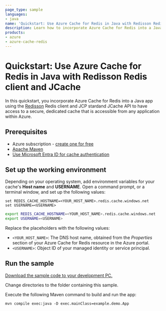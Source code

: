 ```yaml
---
page_type: sample
languages:
- java
name: 'Quickstart: Use Azure Cache for Redis in Java with Redisson Redis client and JCache'
description: Learn how to incorporate Azure Cache for Redis into a Java app using the Redisson Redis client and JCache.
products:
- azure
- azure-cache-redis
---
```

# Quickstart: Use Azure Cache for Redis in Java with Redisson Redis client and JCache

In this quickstart, you incorporate Azure Cache for Redis into a Java app using the [Redisson](https://redisson.org/) Redis client and JCP stardand JCache API to have access to a secure, dedicated cache that is accessible from any application within Azure.

## Prerequisites

- Azure subscription - [create one for free](https://azure.microsoft.com/free/)
- [Apache Maven](https://maven.apache.org/download.cgi)
- [Use Microsoft Entra ID for cache authentication](https://learn.microsoft.com/azure/azure-cache-for-redis/cache-azure-active-directory-for-authentication)


## Set up the working environment

Depending on your operating system, add environment variables for your cache's **Host name** and **USERNAME**. Open a command prompt, or a terminal window, and set up the following values:

```CMD
set REDIS_CACHE_HOSTNAME=<YOUR_HOST_NAME>.redis.cache.windows.net
set USERNAME=<USERNAME>
```

```bash
export REDIS_CACHE_HOSTNAME=<YOUR_HOST_NAME>.redis.cache.windows.net
export USERNAME=<USERNAME>
```

Replace the placeholders with the following values:

- `<YOUR_HOST_NAME>`: The DNS host name, obtained from the *Properties* section of your Azure Cache for Redis resource in the Azure portal.
- `<USERNAME>`: Object ID of your managed identity or service principal.

## Run the sample

[Download the sample code to your development PC.](/README.md#get-the-samples)

Change directories to the folder containing this sample.

Execute the following Maven command to build and run the app:

```CMD
mvn compile exec:java -D exec.mainClass=example.demo.App
```
